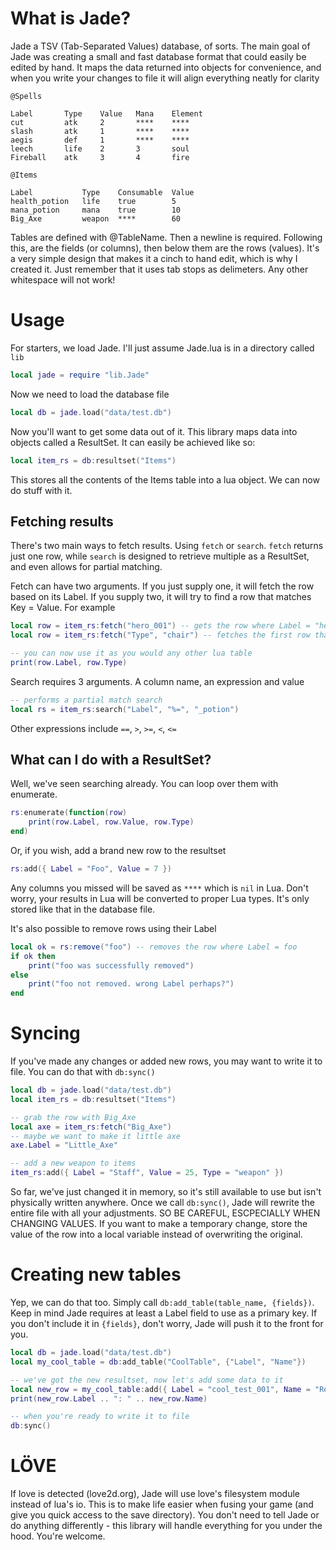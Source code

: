 # What is Jade?
Jade a TSV (Tab-Separated Values) database, of sorts. The main goal of Jade was creating a small and fast database format that could easily be edited by hand. It maps the data returned into objects for convenience, and when you write your changes to file it will align everything neatly for clarity

```
@Spells

Label    	Type 	Value 	Mana 	Element 
cut      	atk  	2     	**** 	****    
slash    	atk  	1     	**** 	****    
aegis    	def  	1     	**** 	****    
leech    	life 	2     	3    	soul    
Fireball	atk  	3     	4    	fire    

@Items

Label         	Type   	Consumable 	Value 
health_potion 	life   	true       	5     
mana_potion   	mana   	true       	10    
Big_Axe       	weapon 	****       	60 

```

Tables are defined with @TableName. Then a newline is required. Following this, are the fields (or columns), then below them are the rows (values). It's a very simple design that makes it a cinch to hand edit, which is why I created it. Just remember that it uses tab stops as delimeters. Any other whitespace will not work!

# Usage

For starters, we load Jade. I'll just assume Jade.lua is in a directory called `lib`

```lua
local jade = require "lib.Jade"
```

Now we need to load the database file

```lua
local db = jade.load("data/test.db")

```

Now you'll want to get some data out of it. This library maps data into objects called a ResultSet. It can easily be achieved like so:

```lua
local item_rs = db:resultset("Items")
```

This stores all the contents of the Items table into a lua object. We can now do stuff with it.

## Fetching results

There's two main ways to fetch results. Using `fetch` or `search`. `fetch` returns just one row, while `search` is designed to retrieve multiple as a ResultSet, and even allows for partial matching.

Fetch can have two arguments. If you just supply one, it will fetch the row based on its Label. If you supply two, it will try to find a row that matches Key = Value.
For example

```lua
local row = item_rs:fetch("hero_001") -- gets the row where Label = "hero_001"
local row = item_rs:fetch("Type", "chair") -- fetches the first row that the column "Type" has a value of "chair"

-- you can now use it as you would any other lua table
print(row.Label, row.Type)
```

Search requires 3 arguments. A column name, an expression and value
```lua
-- performs a partial match search
local rs = item_rs:search("Label", "%=", "_potion")
```

Other expressions include `==`, `>`, `>=`, `<`, `<=`

## What can I do with a ResultSet?

Well, we've seen searching already. You can loop over them with enumerate.

```lua
rs:enumerate(function(row)
    print(row.Label, row.Value, row.Type)
end)
```

Or, if you wish, add a brand new row to the resultset

```lua
rs:add({ Label = "Foo", Value = 7 })
```
Any columns you missed will be saved as `****` which is `nil` in Lua. Don't worry, your results in Lua will be converted to proper Lua types. It's only stored like that in the database file.

It's also possible to remove rows using their Label

```lua
local ok = rs:remove("foo") -- removes the row where Label = foo
if ok then
	print("foo was successfully removed")
else
	print("foo not removed. wrong Label perhaps?")
end
```

# Syncing

If you've made any changes or added new rows, you may want to write it to file. You can do that with `db:sync()`

```lua
local db = jade.load("data/test.db")
local item_rs = db:resultset("Items")

-- grab the row with Big_Axe
local axe = item_rs:fetch("Big_Axe")
-- maybe we want to make it little axe
axe.Label = "Little_Axe"

-- add a new weapon to items
item_rs:add({ Label = "Staff", Value = 25, Type = "weapon" })
```
So far, we've just changed it in memory, so it's still available to use but isn't physically written anywhere. Once we call `db:sync()`, Jade will rewrite the entire file with all your adjustments. SO BE CAREFUL, ESCPECIALLY WHEN CHANGING VALUES. If you want to make a temporary change, store the value of the row into a local variable instead of overwriting the original.

# Creating new tables

Yep, we can do that too. Simply call `db:add_table(table_name, {fields})`. Keep in mind Jade requires at least a Label field to use as a primary key. If you don't include it in `{fields}`, don't worry, Jade will push it to the front for you.

```lua
local db = jade.load("data/test.db")
local my_cool_table = db:add_table("CoolTable", {"Label", "Name"})

-- we've got the new resultset, now let's add some data to it
local new_row = my_cool_table:add({ Label = "cool_test_001", Name = "Really Cool Test" })
print(new_row.Label .. ": " .. new_row.Name)

-- when you're ready to write it to file
db:sync()
```

# LÖVE

If love is detected (love2d.org), Jade will use love's filesystem module instead of lua's io. This is to make life easier when fusing your game (and give you quick access to the save directory). You don't need to tell Jade or do anything differently - this library will handle everything for you under the hood. You're welcome.